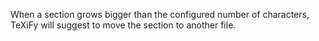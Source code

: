 When a section grows bigger than the configured number of characters, TeXiFy will suggest to move the section to another file.